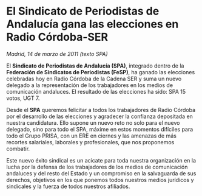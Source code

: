# El Sindicato de Periodistas de Andalucía gana las elecciones en Radio Córdoba-SER

*Madrid, 14 de marzo de 2011 (texto SPA)*

El **Sindicato de Periodistas de Andalucía (SPA)**, integrado dentro de la **Federación de Sindicatos de Periodistas (FeSP)**, ha ganado las elecciones celebradas hoy en Radio Córdoba de la Cadena SER y suma un nuevo delegado a la representación de los trabajadores en los medios de comunicación andaluces. El resultado de las elecciones ha sido: SPA 15 votos, UGT 7.

Desde el **SPA** queremos felicitar a todos los trabajadores de Radio Córdoba por el desarrollo de las elecciones y agradecer la confianza depositada en nuestra candidatura. Ello supone un nuevo reto no solo para el nuevo delegado, sino para todo el SPA, máxime en estos momentos difíciles para todo el Grupo PRISA, con un ERE en ciernes y las amenazas de más recortes salariales, laborales y profesionales, que nos proponemos combatir.

Este nuevo éxito sindical es un acicate para toda nuestra organización en la lucha por la defensa de los trabajadores de los medios de comunicación andaluces y del resto del Estado y un compromiso en la salvaguarda de sus derechos, objetivos en los que ponemos todos nuestros medios jurídicos y sindicales y la fuerza de todos nuestros afiliados.
